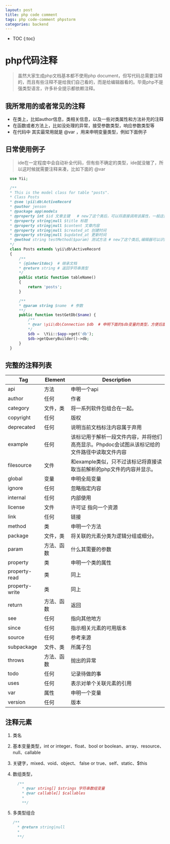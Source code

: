 ```yaml
---
layout: post
title: php code comment
tags: php code-comment phpstorm 
categories: backend
---
```


* TOC
{:toc}

# php代码注释

> 虽然大家生成php文档基本都不使用php document，但写代码总需要注释的，而且有些注释不是给我们自己看的，而是给编辑器看的。毕竟php不是强类型语言，许多补全提示都依赖注释。
>
## 我所常用的或者常见的注释

* 在类上，比如author信息，类相关信息，以及一些对类属性和方法补充的注释
* 在函数或者方法上，比如没处理的异常，接受参数类型，响应参数类型等
* 在代码中 其实最常用就是 @var ，用来申明变量类型，例如下面例子

## 日常使用例子
>
> ide在一定程度中会自动补全代码，但有些不确定的类型，ide就没辙了，所以这时候就需要注释来凑，比如下面的 @var

  ```php
    use Yii;

    /**
    * This is the model class for table "posts".
    * Class Posts
    * @see \yii\db\ActiveRecord
    * @author jenson
    * @package app\models
    * @property int $id 文章主键   # new了这个类后，可以将直接调用该属性，一般这类属性由魔术方法处理
    * @property string|null $title 标题
    * @property string|null $content 文章内容
    * @property string|null $created_at 创建时间
    * @property string|null $updated_at 更新时间
    * @method string testMethod($param) 测试方法 # new了这个类后,编辑器可以识别到该方法
    */
    class Posts extends \yii\db\ActiveRecord
    {
        /**
        * {@inheritdoc}  # 继承文档
        * @return string # 返回字符串类型
        */
        public static function tableName()
        {
            return 'posts';
        }

        /**
        * @param string $name  # 参数
        **/
        public function testGetDb($name) {
            /**
            * @var \yii\db\Connection $db  # 申明下面的$db变量的类型，方便后面调用
            */
            $db =  \Yii::$app->get('db');
            $db->getQueryBuilder()->db;
        }
    }
  ```

## 完整的注释列表

| Tag|Element| Description |
| --|--|-- |
| api| 方法| 申明一个api |
| author| 任何 | 作者 |
| category| 文件，类 | 将一系列软件包组合在一起。 |
| copyright | 任何 | 版权 |
| deprecated | 任何| 说明当前文档标注内容属于弃用 |
| example | 任何 | 该标记用于解析一段文件内容，并将他们高亮显示。Phpdoc会试图从该标记给的文件路径中读取文件内容 |
| filesource | 文件 | 和example类似，只不过该标记将直接读取当前解析的php文件的内容并显示。   |
| global | 变量 |申明全局变量 |
| ignore | 任何 | 忽略指定内容 |
| internal |任何 | 内部使用 |
| license | 文件 | 许可证 指向一个资源 |
| link | 任何| 链接 |
| method | 类 | 申明一个方法 |
| package | 文件，类 | 将关联的元素分类为逻辑分组或细分。 |
| param|方法、函数| 什么其需要的参数 |
| property|类|申明一个类的属性 |
| property-read|类|同上 |
| property-write|类|同上 |
| return| 方法、函数| 返回 |
| see | 任何 | 指向其他地方 |
| since | 任何 | 指示相关元素的可用版本 |
| source | 任何 | 参考来源 |
| subpackage| 文件、类| 所属子包 |
| throws | 方法、函数 | 抛出的异常 |
| todo | 任何 | 记录待做的事 |
| uses | 任何 | 表示对单个关联元素的引用 |
| var | 属性 | 申明一个变量 |
| version | 任何 | 版本 |

## 注释元素

1. 类名
2. 基本变量类型，int or integer、float、bool or boolean、array、resource、 null、callable
3. 关键字，mixed、void、object、 false or true、self、static、$this
4. 数组类型，

    ```php
      /**
        * @var string[] $strings 字符串数组变量
        * @var callable[] $callables 
        *
        **/
    ```

5. 多类型组合

    ```php
    /**
      * @return string|null 
      *
      **/

    ```
